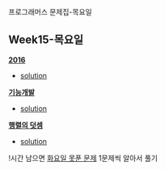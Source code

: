 프로그래머스 문제집-목요일


## Week15-목요일

[**2016**](https://programmers.co.kr/learn/courses/30/lessons/12901)

* [solution]()

[**기능개발**](https://programmers.co.kr/learn/courses/30/lessons/42586)

* [solution]()

[**행렬의 덧셈**](https://programmers.co.kr/learn/courses/30/lessons/12950)

* [solution]()
  
!시간 남으면 [화요일 못푼 문제](https://github.com/OneHundredMillionSalary/Algorithm/blob/master/week15/%EB%AC%B8%EC%A0%9C.md) 1문제씩 알아서 풀기
